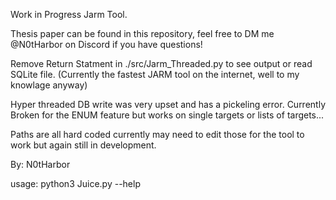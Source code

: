 Work in Progress Jarm Tool. 

Thesis paper can be found in this repository, feel free to DM me @N0tHarbor on Discord if you have questions! 

Remove Return Statment in ./src/Jarm_Threaded.py to see output or read SQLite file. (Currently the fastest JARM tool on the internet, well to my knowlage anyway)

Hyper threaded DB write was very upset and has a pickeling error. Currently Broken for the ENUM feature but works on single targets or lists of targets...

Paths are all hard coded currently may need to edit those for the tool to work but again still in development.

By: N0tHarbor

usage: python3 Juice.py --help

